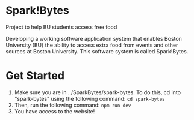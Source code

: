 # Spark!Bytes
Project to help BU students access free food

Developing a working software application system that enables Boston University (BU) the ability to access extra food from events and other sources at Boston University. This software system is
called Spark!Bytes.

# Get Started
1. Make sure you are in ../SparkBytes/spark-bytes. To do this, cd into "spark-bytes" using the following command:
```cd spark-bytes```
2. Then, run the following command:
```npm run dev```
3. You have access to the website!
